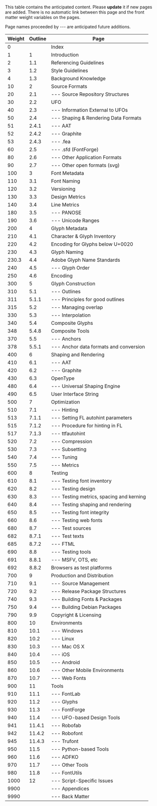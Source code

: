 This table contains the anticipated content. Please **update** it if new pages are added.
There is no automatic link between this page and the front matter weight variables on the pages.

Page names proceeded by --- are anticipated future additions.

| Weight |Outline| Page                                       |
|--------|-------|--------------------------------------------|
| 0      |       | Index                                      |
| 1      |1      | Introduction                               |
| 2      |1.1    | Referencing Guidelines                     |
| 3      |1.2    | Style Guidelines                           |
| 4      |1.3    | Background Knowledge                       |
| 10     |2      | Source Formats                             |
| 20     |2.1    | --- Source Repository Structures           |
| 30     |2.2    | UFO                                        |
| 40     |2.3    | --- Information External to UFOs           |
| 50     |2.4    | --- Shaping & Rendering Data Formats       |
| 51     |2.4.1  | --- AAT                                    |
| 52     |2.4.2  | --- Graphite                               |
| 53     |2.4.3  | --- .fea                                   |
| 60     |2.5    | --- .sfd (FontForge)                       |
| 80     |2.6    | --- Other Application Formats              |
| 90     |2.7    | --- Other open formats (svg)               |
| 100    |3      | Font Metadata                              |
| 110    |3.1    | Font Naming                                |
| 120    |3.2    | Versioning                                 |
| 130    |3.3    | Design Metrics                             |
| 140    |3.4    | Line Metrics                               |
| 180    |3.5    | --- PANOSE                                 |
| 190    |3.6    | --- Unicode Ranges                         |
| 200    |4      | Glyph Metadata                             |
| 210    |4.1    | Character & Glyph Inventory                |
| 220    |4.2    | Encoding for Glyphs below U+0020           |
| 230    |4.3    | Glyph Naming                               |
| 230.3  |4.4    | Adobe Glyph Name Standards                 |
| 240    |4.5    | --- Glyph Order                            |
| 250    |4.6    | Encoding                                   |
| 300    |5      | Glyph Construction                         |
| 310    |5.1    | --- Outlines                               |
| 311    |5.1.1  | --- Principles for good outlines           |
| 315    |5.2    | --- Managing overlap                       |
| 330    |5.3    | --- Interpolation                          |
| 340    |5.4    | Composite Glyphs                           |
| 348    |5.4.8  | Composite Tools                            |
| 370    |5.5    | --- Anchors                                |
| 378    |5.5.1  | --- Anchor data formats and conversion     |
| 400    |6      | Shaping and Rendering                      |
| 410    |6.1    | --- AAT                                    |
| 420    |6.2    | --- Graphite                               |
| 430    |6.3    | OpenType                                   |
| 480    |6.4    | --- Universal Shaping Engine               |
| 490    |6.5    | User Interface String                      |
| 500    |7      | Optimization                               |
| 510    |7.1    | --- Hinting                                |
| 513    |7.1.1  | --- Setting FL autohint parameters         |
| 515    |7.1.2  | --- Procedure for hinting in FL            |
| 517    |7.1.3  | --- ttfautohint                            |
| 520    |7.2    | --- Compression                            |
| 530    |7.3    | --- Subsetting                             |
| 540    |7.4    | --- Tuning                                 |
| 550    |7.5    | --- Metrics                                |
| 600    |8      | Testing                                    |
| 610    |8.1    | --- Testing font inventory                 |
| 620    |8.2    | --- Testing design                         |
| 630    |8.3    | --- Testing metrics, spacing and kerning   |
| 640    |8.4    | --- Testing shaping and rendering          |
| 650    |8.5    | --- Testing font integrity                 |
| 660    |8.6    | --- Testing web fonts                      |
| 680    |8.7    | --- Test sources                           |
| 682    |8.7.1  | --- Test texts                             |
| 685    |8.7.2  | --- FTML                                   |
| 690    |8.8    | --- Testing tools                          |
| 691    |8.8.1  | --- MSFV, OTS, etc                         |
| 692    |8.8.2  | Browsers as test platforms                 |
| 700    |9      | Production and Distribution                |
| 710    |9.1    | --- Source Management                      |
| 720    |9.2    | --- Release Package Structures             |
| 740    |9.3    | --- Building Fonts & Packages              |
| 750    |9.4    | --- Building Debian Packages               |
| 790    |9.9    | Copyright & Licensing                      |
| 800    |10     | Environments                               |
| 810    |10.1   | --- Windows                                |
| 820    |10.2   | --- Linux                                  |
| 830    |10.3   | --- Mac OS X                               |
| 840    |10.4   | --- iOS                                    |
| 850    |10.5   | --- Android                                |
| 860    |10.6   | --- Other Mobile Environments              |
| 870    |10.7   | --- Web Fonts                              |
| 900    |11     | Tools                                      |
| 910    |11.1   | --- FontLab                                |
| 920    |11.2   | --- Glyphs                                 |
| 930    |11.3   | --- FontForge                              |
| 940    |11.4   | --- UFO-based Design Tools                 |
| 941    |11.4.1 | --- Robofab                                |
| 942    |11.4.2 | --- Robofont                               |
| 945    |11.4.3 | --- Trufont                                |
| 950    |11.5   | --- Python-based Tools                     |
| 960    |11.6   | --- ADFKO                                  |
| 970    |11.7   | --- Other Tools                            |
| 980    |11.8   | --- FontUtils                              |
| 1000   |12     | --- Script-Specific Issues                 |
| 9900   |       | --- Appendices                             |
| 9990   |       | --- Back Matter                            |
